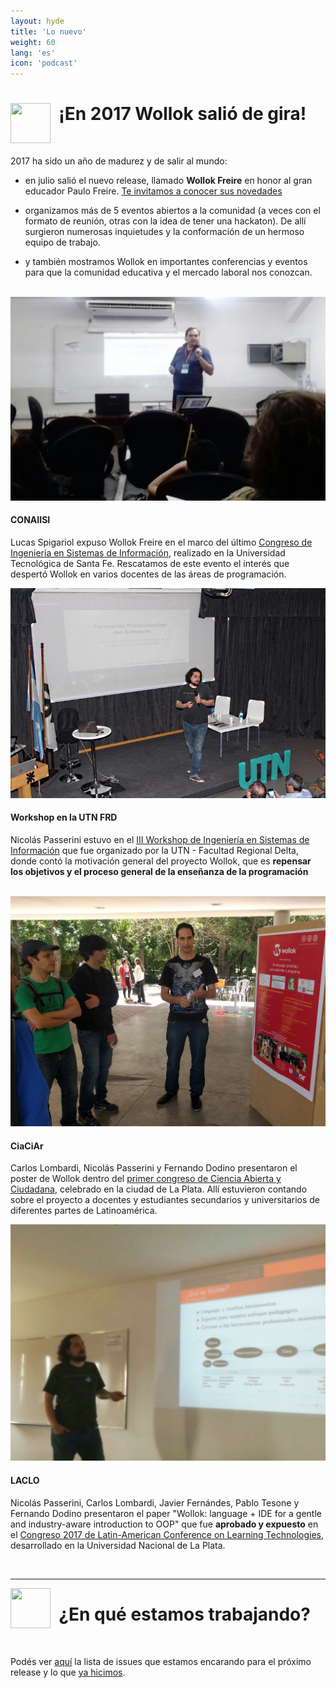 ```yaml
---
layout: hyde
title: 'Lo nuevo'
weight: 60
lang: 'es'
icon: 'podcast'
---
```


<div class="container">
<img src="/images/news.png" height="64" width="64" align="left"/>

<h1>&nbsp;&nbsp;¡En 2017 Wollok salió de gira!</h1>
<br>
</div>


2017 ha sido un año de madurez y de salir al mundo:

* en julio salió el nuevo release, llamado **Wollok Freire** en honor al gran educador Paulo Freire. [Te invitamos a conocer sus novedades](/old-pages/news-freire/index.html)

* organizamos más de 5 eventos abiertos a la comunidad (a veces con el formato de reunión, otras con la idea de tener una hackaton). De allí surgieron numerosas inquietudes y la conformación de un hermoso equipo de trabajo.

* y también mostramos Wollok en importantes conferencias y eventos para que la comunidad educativa y el mercado laboral nos conozcan. 

<br>

<div class="row">
    <div class="col-lg-6 col-md-12">
        <div class="card card-cascade wider">
            <!--Card image-->
            <div class="view overlay hm-white-slight">
                <img src="/images/news/CONAIISI_final.jpg" class="img-fluid" alt="CONAIISI Santa Fe">
                <a href="#!">
                    <div class="mask"></div>
                </a>
            </div>
            <!--/Card image-->
            <!--Card content-->
            <div class="card-body text-center">
                <!--Title-->
                <h4 class="card-title"><strong>CONAIISI</strong></h4>
                <p class="card-text">Lucas Spigariol expuso Wollok Freire en el marco del último <a href="http://conaiisi2017.frsf.utn.edu.ar/">Congreso de Ingeniería en Sistemas de Información</a>, realizado en la Universidad Tecnológica de Santa Fe. Rescatamos de este evento el interés que despertó Wollok en varios docentes de las áreas de programación.</p>
            </div>
            <!--/.Card content-->
        </div>
        <!--/.Card Wider-->
    </div>
    <!-- Grid column -->
    <!-- Grid column -->
    <div class="col-lg-6 col-md-12">
        <!--Card Narrower-->
        <div class="card card-cascade narrower">
            <!--Card image-->
            <div class="view overlay hm-white-slight">
                <img src="/images/news/FRD_final.jpg" class="img-fluid" alt="Workshop Delta">
                <a>
                    <div class="mask"></div>
                </a>
            </div>
            <!--/.Card image-->
            <!--Card content-->
            <div class="card-body text-center">
                <!--Title-->
                <h4 class="card-title"><strong>Workshop en la UTN FRD</strong></h4>
                <p class="card-text">Nicolás Passerini estuvo en el <a href="https://sites.google.com/site/workshopsistemasdelta/home">III Workshop de Ingeniería en Sistemas de Información</a> que fue organizado por la UTN - Facultad Regional Delta, donde contó la motivación
                general del proyecto Wollok, que es <b>repensar los objetivos y el proceso general de la enseñanza de la programación</b></p>
            </div>
            <!--/.Card content-->
        </div>
        <!--/.Card Narrower-->
    </div>
    <!-- Grid column -->
</div>
<br>
<div class="row">
    <div class="col-lg-6 col-md-12">
        <div class="card card-cascade wider">
            <!--Card image-->
            <div class="view overlay hm-white-slight">
                <img src="/images/news/ciaciar_final.jpg" class="img-fluid" alt="CiaCiAr La Plata">
                <a href="#!">
                    <div class="mask"></div>
                </a>
            </div>
            <!--/Card image-->
            <!--Card content-->
            <div class="card-body text-center">
                <!--Title-->
                <h4 class="card-title"><strong>CiaCiAr</strong></h4>
                <p class="card-text">Carlos Lombardi, Nicolás Passerini y Fernando Dodino presentaron el poster de Wollok dentro del <a href="https://www.cientopolis.org/workshop/">primer congreso de Ciencia Abierta y Ciudadana</a>, celebrado en la ciudad de La Plata. Allí estuvieron contando sobre el proyecto a docentes y estudiantes secundarios y universitarios de diferentes partes de Latinoamérica.</p>
            </div>
            <!--/.Card content-->
        </div>
        <!--/.Card Wider-->
    </div>
    <!-- Grid column -->
    <!-- Grid column -->
    <div class="col-lg-6 col-md-12">
        <!--Card Narrower-->
        <div class="card card-cascade narrower">
            <!--Card image-->
            <div class="view overlay hm-white-slight">
                <img src="/images/news/laclo_final.jpg" class="img-fluid" alt="LACLO La Plata">
                <a>
                    <div class="mask"></div> 
                </a>
            </div>
            <!--/.Card image-->
            <!--Card content-->
            <div class="card-body text-center">
                <!--Title-->
                <h4 class="card-title"><strong>LACLO</strong></h4>
                <p class="card-text">Nicolás Passerini, Carlos Lombardi, Javier Fernándes, Pablo Tesone y Fernando Dodino presentaron el paper "Wollok: language + IDE for a gentle and industry-aware introduction to OOP" que fue <b>aprobado y expuesto</b> en el <a href="http://laclo2017.lifia.info.unlp.edu.ar/">Congreso 2017 de Latin-American Conference on Learning Technologies</a>, desarrollado en la Universidad Nacional de La Plata.</p>
            </div>
            <!--/.Card content-->
        </div>
        <!--/.Card Narrower-->
    </div>
    <!-- Grid column -->
</div>



<div class="container">
<br>
<hr>
<img src="/images/bug.png" height="64" width="64" align="left"/>
<h1>&nbsp;&nbsp;¿En qué estamos trabajando?</h1>
<br/>
</div>

Podés ver [aquí](https://github.com/uqbar-project/wollok/milestone/19) la lista de issues que estamos encarando para el próximo release y lo que [ya hicimos](https://github.com/uqbar-project/wollok/milestone/19?closed=1). 